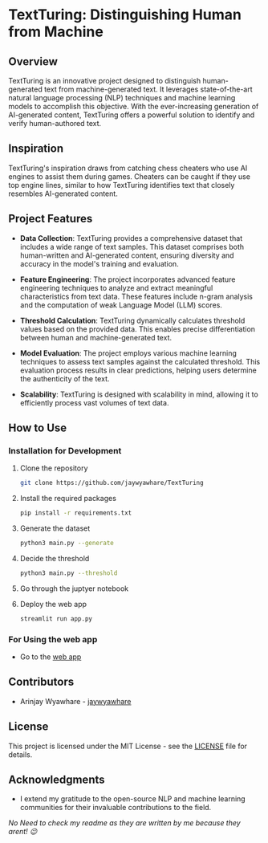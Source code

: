 # TextTuring: Distinguishing Human from Machine

## Overview

TextTuring is an innovative project designed to distinguish human-generated text from machine-generated text. It leverages state-of-the-art natural language processing (NLP) techniques and machine learning models to accomplish this objective. With the ever-increasing generation of AI-generated content, TextTuring offers a powerful solution to identify and verify human-authored text.

## Inspiration

TextTuring's inspiration draws from catching chess cheaters who use AI engines to assist them during games. Cheaters can be caught if they use top engine lines, similar to how TextTuring identifies text that closely resembles AI-generated content.

## Project Features

- **Data Collection**: TextTuring provides a comprehensive dataset that includes a wide range of text samples. This dataset comprises both human-written and AI-generated content, ensuring diversity and accuracy in the model's training and evaluation.

- **Feature Engineering**: The project incorporates advanced feature engineering techniques to analyze and extract meaningful characteristics from text data. These features include n-gram analysis and the computation of weak Language Model (LLM) scores.

- **Threshold Calculation**: TextTuring dynamically calculates threshold values based on the provided data. This enables precise differentiation between human and machine-generated text.

- **Model Evaluation**: The project employs various machine learning techniques to assess text samples against the calculated threshold. This evaluation process results in clear predictions, helping users determine the authenticity of the text.

- **Scalability**: TextTuring is designed with scalability in mind, allowing it to efficiently process vast volumes of text data.

## How to Use

### Installation for Development

1. Clone the repository

    ```bash
    git clone https://github.com/jaywyawhare/TextTuring
    ```

1. Install the required packages

    ```bash
    pip install -r requirements.txt
    ```

1. Generate the dataset

    ```bash
    python3 main.py --generate
    ```

1. Decide the threshold

    ```bash
    python3 main.py --threshold
    ```

1. Go through the juptyer notebook

1. Deploy the web app

    ```bash
    streamlit run app.py
    ```

### For Using the web app

- Go to the [web app](https://turing.streamlit.app/)


## Contributors

- Arinjay Wyawhare - [jaywyawhare](https://github.com/jaywyawhare)

## License

This project is licensed under the MIT License - see the [LICENSE](LICENSE) file for details.

## Acknowledgments

- I extend my gratitude to the open-source NLP and machine learning communities for their invaluable contributions to the field.

_No Need to check my readme as they are written by me because they arent! 😉_ 
